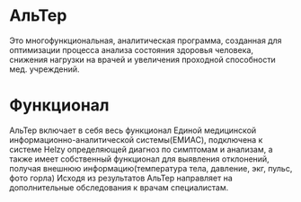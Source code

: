 # АльТер
Это многофункциональная, аналитическая программа, созданная для оптимизации процесса анализа состояния здоровья человека, снижения нагрузки на врачей  и увеличения проходной способности мед. учреждений.
# Функционал
АльТер включает в себя весь функционал Единой медицинской информационно-аналитической системы(ЕМИАС), подключена к системе Helzy определяющей диагноз по симптомам и анализам, а также имеет собственный функционал для выявления отклонений, получая внешнюю информацию(температура тела, давление, экг, пульс, фото горла)
Исходя из результатов АльТер направляет на дополнительные обследования к врачам специалистам.
